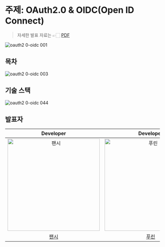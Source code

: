 # 주제: OAuth2.0 & OIDC(Open ID Connect)

> 자세한 발표 자료는 👉🏻 [PDF](https://github.com/woorifisa-service-dev/tech-seminar-OIDC/blob/master/seminar/presentation.md) 

![‎oauth2 0-oidc ‎001](https://github.com/woorifisa-service-dev/tech-seminar-OIDC/assets/83820185/4e44f5a1-4d89-4cad-a9e0-f66b09c41271)

## 목차

![‎oauth2 0-oidc ‎003](https://github.com/woorifisa-service-dev/tech-seminar-OIDC/assets/83820185/b96f2f44-6bcf-4db2-ac37-7e59a71b6f4b)

## 기술 스택

![‎oauth2 0-oidc ‎044](https://github.com/woorifisa-service-dev/tech-seminar-OIDC/assets/83820185/26f92ea1-faf7-4025-bdb6-e59a29621dfa)

## 발표자

|                                         Developer                                         |                                          Developer                                          |
| :--------------------------------------------------------------------------------------:  |  :----------------------------------------------------------------------------------------: |
| <img src="https://avatars.githubusercontent.com/u/83820185?v=4" width=300px alt="팬시"/>   |   <img src="https://avatars.githubusercontent.com/u/81960250?v=4" width=300px alt="푸린"/>   |
|                            [팬시](https://github.com/devfancy)                             |                            [푸린](https://github.com/purin48)                                |
